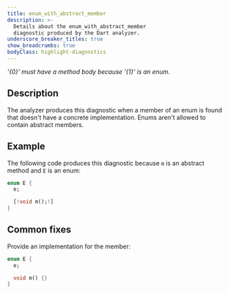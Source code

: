 ```yaml
---
title: enum_with_abstract_member
description: >-
  Details about the enum_with_abstract_member
  diagnostic produced by the Dart analyzer.
underscore_breaker_titles: true
show_breadcrumbs: true
bodyClass: highlight-diagnostics
---
```


_'{0}' must have a method body because '{1}' is an enum._

## Description

The analyzer produces this diagnostic when a member of an enum is found
that doesn't have a concrete implementation. Enums aren't allowed to
contain abstract members.

## Example

The following code produces this diagnostic because `m` is an abstract
method and `E` is an enum:

```dart
enum E {
  e;

  [!void m();!]
}
```

## Common fixes

Provide an implementation for the member:

```dart
enum E {
  e;

  void m() {}
}
```
